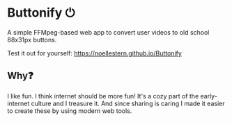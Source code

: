 # Buttonify ⏻

A simple FFMpeg-based web app to convert user videos to old school 88x31px buttons.

Test it out for yourself: https://noellestern.github.io/Buttonify

## Why❓

I like fun. I think internet should be more fun! It's a cozy part of the early-internet culture and I treasure it. And since sharing is caring I made it easier to create these by using modern web tools.